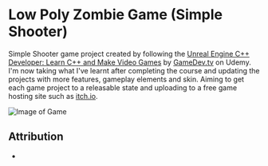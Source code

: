 # Low Poly Zombie Game (Simple Shooter) 

Simple Shooter game project created by following the [Unreal Engine C++ Developer: Learn C++ and Make Video Games](https://www.udemy.com/course/unrealcourse/) by [GameDev.tv](https://www.gamedev.tv/) on Udemy. I'm now taking what I've learnt after completing the course and updating the projects with more features, gameplay elements and skin. Aiming to get each game project to a releasable state and uploading to a free game hosting site such as [itch.io](https://itch.io/).

![Image of Game]()


## Attribution
* 
